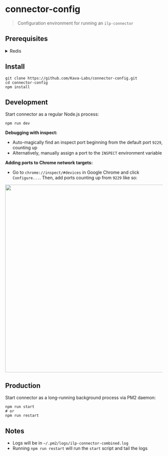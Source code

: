 # connector-config

> Configuration environment for running an `ilp-connector`

## Prerequisites

<details>
  <summary>Redis</summary>

  Install Redis using `brew` on Mac:
  ```shell
  brew install redis
  ```

  Start running the background service:
  ```shell
  brew services start redis
  ```

  The default configuration should work out of the box. If necessary, however, you can edit it here:
  ```shell
  sudo open /usr/local/etc/redis.conf
  ```

  To confirm it works, run:
  ```shell
  redis-cli ping
  ```

  If that command output `PONG`, you're in business!
</details>

## Install

```shell
git clone https://github.com/Kava-Labs/connector-config.git
cd connector-config
npm install
```

## Development

Start connector as a regular Node.js process:
```shell
npm run dev
```

**Debugging with inspect:**
* Auto-magically find an inspect port beginning from the default port `9229`, counting up
* Alternatively, manually assign a port to the `INSPECT` environment variable

**Adding ports to Chrome network targets:**
* Go to `chrome://inspect/#devices` in Google Chrome and click `Configure...`. Then, add ports counting up from `9229` like so:

<img src="https://i.imgur.com/SuPRgrM.png" width="600" />

## Production

Start connector as a long-running background process via PM2 daemon:
```shell
npm run start
# or
npm run restart
```

## Notes

- Logs will be in `~/.pm2/logs/ilp-connector-combined.log`
- Running `npm run restart` will run the `start` script and tail the logs

